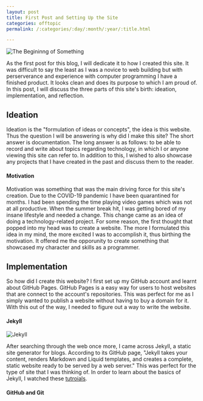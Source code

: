 ```yaml
---
layout: post
title: First Post and Setting Up the Site
categories: offtopic
permalink: /:categories/:day/:month/:year/:title.html

---
```


![The Begininng of Something](/ritish_blog/images/sovietpainting.jpg)

As the first post for this blog, I will dedicate it to how I created this site. It was difficult to say the least as
I was a novice to web building but with perserverance and experience with computer programming I have a finished product.
It looks clean and does its purpose to which I am proud of. In this post, I will discuss the three parts of this site's birth: ideation, implementation, and reflection.

## Ideation

Ideation is the "formulation of ideas or concepts", the idea is this website. Thus the question I will be answering is why did I make this site?
The short answer is documentation. The long answer is as follows: to be able to record and write about topics regarding technology, in which I or anyone viewing this site can refer to.
In addition to this, I wished to also showcase any projects that I have created in the past and discuss them to the reader.

#### Motivation

Motivation was something that was the main driving force for this site's creation. Due to the COVID-19 pandemic I have been quarantined for months. 
I had been spending the time playing video games which was not at all productive. When the summer break hit, I was getting bored of my insane lifestyle
and needed a change. This change came as an idea of doing a technology-related project. For some reason, the first thought that popped into my head was to create a website.
The more I formulated this idea in my mind, the more excited I was to accomplish it, thus birthing the motivation. It offered me the opporunity to create something that showcased my character
and skills as a programmer.

## Implementation

So how did I create this website? I first set up my GitHub account and learnt about GitHub Pages. GitHub Pages is a easy way for users to host websites that are connect to the account's repositories. 
This was perfect for me as I simply wanted to publish a website without having to buy a domain for it. With this out of the way, I needed to figure out a way to write the website.

#### Jekyll

![Jekyll](/ritish_blog/images/JekyllLogo.png)

After searching through the web once more, I came across Jekyll, a static site generator for blogs. According to its GitHub page, "Jekyll takes your content, renders Markdown and Liquid templates,
and creates a complete, static website ready to be served by a web server." This was perfect for the type of site that I was thinking of. In order to learn about the basics of Jekyll, I watched these [tutroials](https://www.youtube.com/watch?v=T1itpPvFWHI&list=PLLAZ4kZ9dFpOPV5C5Ay0pHaa0RJFhcmcB). 

#### GitHub and Git



